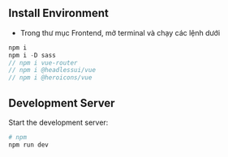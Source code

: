 ## Install Environment

- Trong thư mục Frontend, mở terminal và chạy các lệnh dưới
```c
npm i
npm i -D sass
// npm i vue-router
// npm i @headlessui/vue
// npm i @heroicons/vue
```


## Development Server

Start the development server:

```bash
# npm
npm run dev